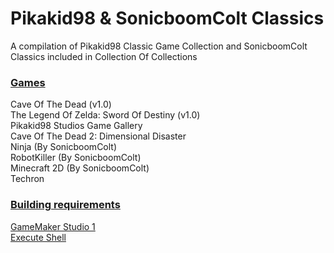 # Pikakid98 & SonicboomColt Classics

A compilation of Pikakid98 Classic Game Collection and SonicboomColt Classics included in Collection Of Collections

### <b><u>Games</b></u>

Cave Of The Dead (v1.0)
\
The Legend Of Zelda: Sword Of Destiny (v1.0)
\
Pikakid98 Studios Game Gallery
\
Cave Of The Dead 2: Dimensional Disaster
\
Ninja (By SonicboomColt)
\
RobotKiller (By SonicboomColt)
\
Minecraft 2D (By SonicboomColt)
\
Techron

### <b><u>Building requirements</b></u>

[GameMaker Studio 1](https://gminstall.yoyogames.com/downloads/gm-studio/GMStudio-Installer-1.4.9999.exe)
\
[Execute Shell](https://marketplace.gamemaker.io/assets/575/execute-shell)
